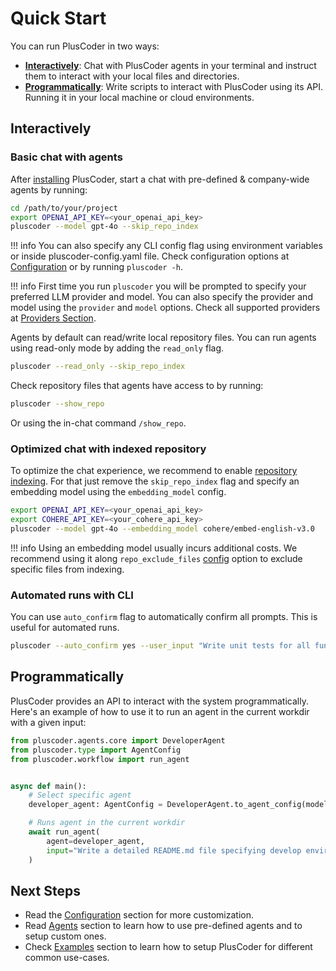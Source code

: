 
# Quick Start

You can run PlusCoder in two ways:

- **[Interactively](#interactively)**: Chat with PlusCoder agents in your terminal and instruct them to interact with your local files and directories.
- **[Programmatically](#programmatically)**: Write scripts to interact with PlusCoder using its API. Running it in your local machine or cloud environments.

## Interactively

### Basic chat with agents

After [installing](installation.md) PlusCoder, start a chat with pre-defined & company-wide agents by running:

```bash
cd /path/to/your/project
export OPENAI_API_KEY=<your_openai_api_key>
pluscoder --model gpt-4o --skip_repo_index

```

!!! info
    You can also specify any CLI config flag using environment variables or inside pluscoder-config.yaml file. Check configuration options at [Configuration](documentation/config.md) or by running `pluscoder -h`.

!!! info
    First time you run `pluscoder` you will be prompted to specify your preferred LLM provider and model.  You can also specify the provider and model using the `provider` and `model` options. Check all supported providers at [Providers Section](documentation/providers.md).

Agents by default can read/write local repository files. You can run agents using read-only mode by adding the `read_only` flag.

```bash
pluscoder --read_only --skip_repo_index
```

Check repository files that agents have access to by running:

```bash
pluscoder --show_repo
```

Or using the in-chat command `/show_repo`.

### Optimized chat with indexed repository

To optimize the chat experience, we recommend to enable [repository indexing](documentation/indexing.md). For that just remove the `skip_repo_index` flag and specify an embedding model using the `embedding_model` config.

```bash
export OPENAI_API_KEY=<your_openai_api_key>
export COHERE_API_KEY=<your_cohere_api_key>
pluscoder --model gpt-4o --embedding_model cohere/embed-english-v3.0
```

!!! info
    Using an embedding model usually incurs additional costs. We recommend using it along `repo_exclude_files` [config](documentation/configuration.md#repository-settings) option to exclude specific files from indexing.

### Automated runs with CLI

You can use `auto_confirm` flag to automatically confirm all prompts. This is useful for automated runs.

```bash
pluscoder --auto_confirm yes --user_input "Write unit tests for all functions in the `utils.py` file"
```

## Programmatically

PlusCoder provides an API to interact with the system programmatically. Here's an example of how to use it to run an agent in the current workdir with a given input:

```python
from pluscoder.agents.core import DeveloperAgent
from pluscoder.type import AgentConfig
from pluscoder.workflow import run_agent


async def main():
    # Select specific agent
    developer_agent: AgentConfig = DeveloperAgent.to_agent_config(model="gpt-4o")

    # Runs agent in the current workdir
    await run_agent(
        agent=developer_agent,
        input="Write a detailed README.md file specifying develop environment setup using commands present in Makefile"
    )
```

## Next Steps

- Read the [Configuration](documentation/configuration.md) section for more customization.
- Read [Agents](documentation/agents.md) section to learn how to use pre-defined agents and to setup custom ones.
- Check [Examples](examples/index.md) section to learn how to setup PlusCoder for different common use-cases.
